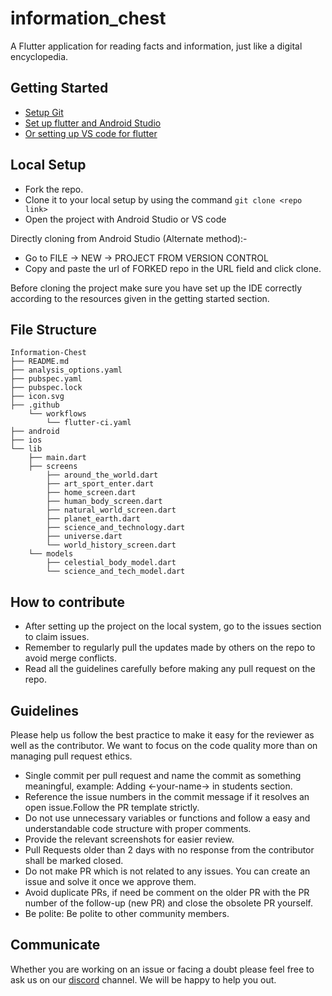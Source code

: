# information_chest

A Flutter application for reading facts and information, just like a digital encyclopedia.

## Getting Started

- [Setup Git](https://git-scm.com/downloads)
- [Set up flutter and Android Studio](https://flutter.dev/docs/get-started/install)
- [Or setting up VS code for flutter](https://flutter.dev/docs/development/tools/vs-code)

## Local Setup

- Fork the repo.
- Clone it to your local setup by using the command `git clone <repo link>`
- Open the project with Android Studio or VS code

 Directly cloning from Android Studio (Alternate method):-

- Go to FILE -> NEW -> PROJECT FROM VERSION CONTROL
- Copy and paste the url of FORKED repo in the URL field and click clone.

Before cloning the project make sure you have set up the IDE correctly according to the resources given in the getting started section. 

## File Structure
```
Information-Chest
├── README.md
├── analysis_options.yaml
├── pubspec.yaml
├── pubspec.lock
├── icon.svg
├── .github
    └── workflows
        └── flutter-ci.yaml
├── android
├── ios
└── lib
    ├── main.dart
    ├── screens
        ├── around_the_world.dart
        ├── art_sport_enter.dart
        ├── home_screen.dart
        ├── human_body_screen.dart
        ├── natural_world_screen.dart
        ├── planet_earth.dart
        ├── science_and_technology.dart
        ├── universe.dart
        └── world_history_screen.dart
    └── models
        ├── celestial_body_model.dart
        └── science_and_tech_model.dart
```



## How to contribute

- After setting up the project on the local system, go to the issues section to claim issues.
- Remember to regularly pull the updates made by others on the repo to avoid merge conflicts.
- Read all the guidelines carefully before making any pull request on the repo.

## Guidelines

Please help us follow the best practice to make it easy for the reviewer as well as the contributor. We want to focus on the code quality more than on managing pull request ethics.
- Single commit per pull request and name the commit as something meaningful, example: Adding <-your-name-> in students section.
- Reference the issue numbers in the commit message if it resolves an open issue.Follow the PR template strictly.
- Do not use unnecessary variables or functions and follow a easy and understandable code structure with proper comments.
- Provide the relevant screenshots for easier review.
- Pull Requests older than 2 days with no response from the contributor shall be marked closed.
- Do not make PR which is not related to any issues. You can create an issue and solve it once we approve them.
- Avoid duplicate PRs, if need be comment on the older PR with the PR number of the follow-up (new PR) and close the obsolete PR yourself.
- Be polite: Be polite to other community members.

## Communicate

Whether you are working on an issue or facing a doubt please feel free to ask us on our [discord](https://discord.gg/9McHvjbz) channel. We will be happy to help you out. 
